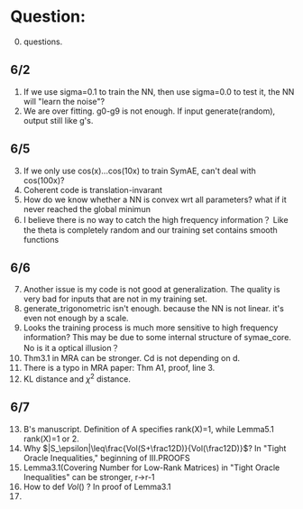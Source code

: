 # Question:  
0. questions. 
## 6/2  
1. If we use sigma=0.1 to train the NN, then use sigma=0.0 to test it, the NN will "learn the noise"?    
2. We are over fitting. g0-g9 is not enough. If input generate(random), output still like g's.    
## 6/5  
3. If we only use cos(x)...cos(10x) to train SymAE, can't deal with cos(100x)?
4. Coherent code is translation-invarant
5. How do we know whether a NN is convex wrt all parameters? what if it never reached the global minimun
6. I believe there is no way to catch the high frequency information？ Like the theta is completely random and our training set contains smooth functions  
## 6/6  
7. Another issue is my code is not good at generalization. The quality is very bad for inputs that are not in my training set.
8. generate_trigonometric isn't enough. because the NN is not linear. it's even not enough by a scale.
9. Looks the training process is much more sensitive to high frequency information? This may be due to some internal structure of symae_core. No is it a optical illusion？
10. Thm3.1 in MRA can be stronger. Cd is not depending on d.
11. There is a typo in MRA paper: Thm A1, proof, line 3.
12. KL distance and $\chi^2$ distance.
## 6/7
13. B's manuscript. Definition of A specifies rank(X)=1, while Lemma5.1 rank(X)=1 or 2.
14. Why $|S_\epsilon|\leq\frac{Vol(S+\frac12D)}{Vol(\frac12D)}$? In "Tight Oracle Inequalities," beginning of III.PROOFS
15. Lemma3.1(Covering Number for Low-Rank Matrices) in "Tight Oracle Inequalities" can be stronger, r->r-1
16. How to def $Vol()$ ? In proof of Lemma3.1
17. 